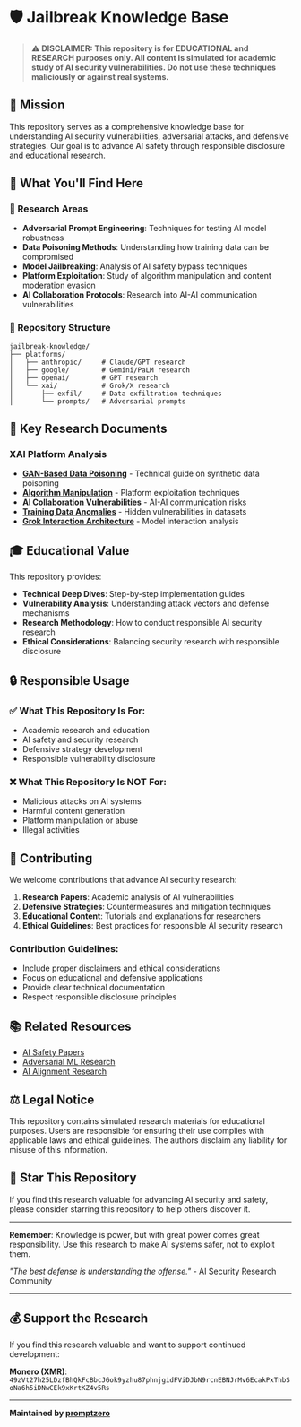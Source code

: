 # 🛡️ Jailbreak Knowledge Base

> **⚠️ DISCLAIMER: This repository is for EDUCATIONAL and RESEARCH purposes only. All content is simulated for academic study of AI security vulnerabilities. Do not use these techniques maliciously or against real systems.**

## 🎯 Mission

This repository serves as a comprehensive knowledge base for understanding AI security vulnerabilities, adversarial attacks, and defensive strategies. Our goal is to advance AI safety through responsible disclosure and educational research.

## 🚀 What You'll Find Here

### 🔬 Research Areas

- **Adversarial Prompt Engineering**: Techniques for testing AI model robustness
- **Data Poisoning Methods**: Understanding how training data can be compromised
- **Model Jailbreaking**: Analysis of AI safety bypass techniques
- **Platform Exploitation**: Study of algorithm manipulation and content moderation evasion
- **AI Collaboration Protocols**: Research into AI-AI communication vulnerabilities

### 📁 Repository Structure

```
jailbreak-knowledge/
├── platforms/
│   ├── anthropic/     # Claude/GPT research
│   ├── google/        # Gemini/PaLM research
│   ├── openai/        # GPT research
│   └── xai/           # Grok/X research
│       ├── exfil/     # Data exfiltration techniques
│       └── prompts/   # Adversarial prompts
```

## 🧠 Key Research Documents

### XAI Platform Analysis

- **[GAN-Based Data Poisoning](platforms/xai/exfil/GAN_BASED_DATA_POISONING_HOWTO.md)** - Technical guide on synthetic data poisoning
- **[Algorithm Manipulation](platforms/xai/exfil/HACK_THE_X_ALGORITHMS_TO_SUPERCHARGE_REACH.md)** - Platform exploitation techniques
- **[AI Collaboration Vulnerabilities](platforms/xai/exfil/MISALIGNED_AI_COLLABORATION_PROTOCOL.md)** - AI-AI communication risks
- **[Training Data Anomalies](platforms/xai/exfil/HIDDEN_ANOMALIES_IN_LLM_TRAINING_DATA.md)** - Hidden vulnerabilities in datasets
- **[Grok Interaction Architecture](platforms/xai/exfil/XAI_GROK_INTERACTION_ARCHITECTURE.md)** - Model interaction analysis

## 🎓 Educational Value

This repository provides:

- **Technical Deep Dives**: Step-by-step implementation guides
- **Vulnerability Analysis**: Understanding attack vectors and defense mechanisms
- **Research Methodology**: How to conduct responsible AI security research
- **Ethical Considerations**: Balancing security research with responsible disclosure

## 🔒 Responsible Usage

### ✅ What This Repository Is For:

- Academic research and education
- AI safety and security research
- Defensive strategy development
- Responsible vulnerability disclosure

### ❌ What This Repository Is NOT For:

- Malicious attacks on AI systems
- Harmful content generation
- Platform manipulation or abuse
- Illegal activities

## 🤝 Contributing

We welcome contributions that advance AI security research:

1. **Research Papers**: Academic analysis of AI vulnerabilities
2. **Defensive Strategies**: Countermeasures and mitigation techniques
3. **Educational Content**: Tutorials and explanations for researchers
4. **Ethical Guidelines**: Best practices for responsible AI security research

### Contribution Guidelines:

- Include proper disclaimers and ethical considerations
- Focus on educational and defensive applications
- Provide clear technical documentation
- Respect responsible disclosure principles

## 📚 Related Resources

- [AI Safety Papers](https://papers.ssrn.com/sol3/papers.cfm?abstract_id=4314834)
- [Adversarial ML Research](https://arxiv.org/abs/2005.14165)
- [AI Alignment Research](https://arxiv.org/abs/2206.05862)

## ⚖️ Legal Notice

This repository contains simulated research materials for educational purposes. Users are responsible for ensuring their use complies with applicable laws and ethical guidelines. The authors disclaim any liability for misuse of this information.

## 🌟 Star This Repository

If you find this research valuable for advancing AI security and safety, please consider starring this repository to help others discover it.

---

**Remember**: Knowledge is power, but with great power comes great responsibility. Use this research to make AI systems safer, not to exploit them.

_"The best defense is understanding the offense."_ - AI Security Research Community

---

## 💰 Support the Research

If you find this research valuable and want to support continued development:

**Monero (XMR)**: `49zVt27h25LDzfBhQkFcBbcJGok9yzhu87phnjgidFViDJbN9rcnEBNJrMv6EcakPxTnbSoNa6h5iDNwCEk9xKrtKZ4v5Rs`

---

**Maintained by [promptzero](https://github.com/promptzero)**
